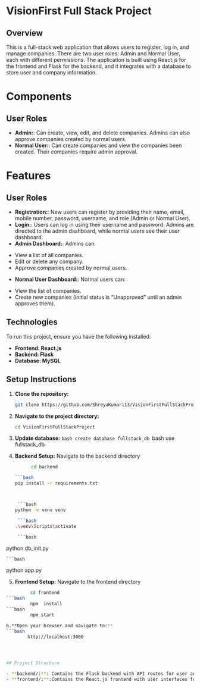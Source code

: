 # VisionFirst Full Stack Project
## Overview
 This is a full-stack web application that allows users to register, log in, and manage companies. There are two user roles: Admin and Normal User, each with different permissions. The application is built using React.js for the frontend and Flask for the backend, and it integrates with a database to store user and company information.

# Components
## User Roles

- **Admin:**: Can create, view, edit, and delete companies. Admins can also approve companies created by normal users.
- **Normal User:**: Can create companies and view the companies been created. Their companies require admin approval.

# Features
## User Roles

- **Registration:**: New users can register by providing their name, email, mobile number, password, username, and role (Admin or Normal User).
- **Login:**: Users can log in using their username and password. Admins are directed to the admin dashboard, while normal users see their user dashboard.
- **Admin Dashboard:**: Admins can:
 * View a list of all companies.
 * Edit or delete any company.
 * Approve companies created by normal users.
- **Normal User Dashboard:**: Normal users can:
 * View the list of companies.
 * Create new companies (initial status is “Unapproved” until an admin approves them).


## Technologies

To run this project, ensure you have the following installed:

- **Frontend: React.js**
- **Backend: Flask**
- **Database: MySQL**

## Setup Instructions

1. **Clone the repository:**

   ```bash
   git clone https://github.com/ShreyaKumari13/VisionFirstFullStackProject.git


2. **Navigate to the project directory:**

   ```bash
   cd VisionFirstFullStackProject

  3. **Update database:**
    ```bash
   create database fullstack_db
    ```bash
     use fullstack_db

4. **Backend Setup:**
   Navigate to the backend directory

   ```bash
         cd backend

   ```bash
   pip install -r requirements.txt


   
    ```bash
   python -m venv venv

    ```bash
   .\venv\Scripts\activate

    ```bash
  python db_init.py

    ```bash
  python app.py


5. **Frontend Setup:**
 Navigate to the frontend directory
```bash
         cd frontend
```bash
         npm  install
```bash
         npm start

6.**Open your browser and navigate to:**
```bash
        http://localhost:3000




## Project Structure

- **backend/:**: Contains the Flask backend with API routes for user authentication, company management, and more.
- **frontend/:**:Contains the React.js frontend with user interfaces for both admin and normal users.


 
